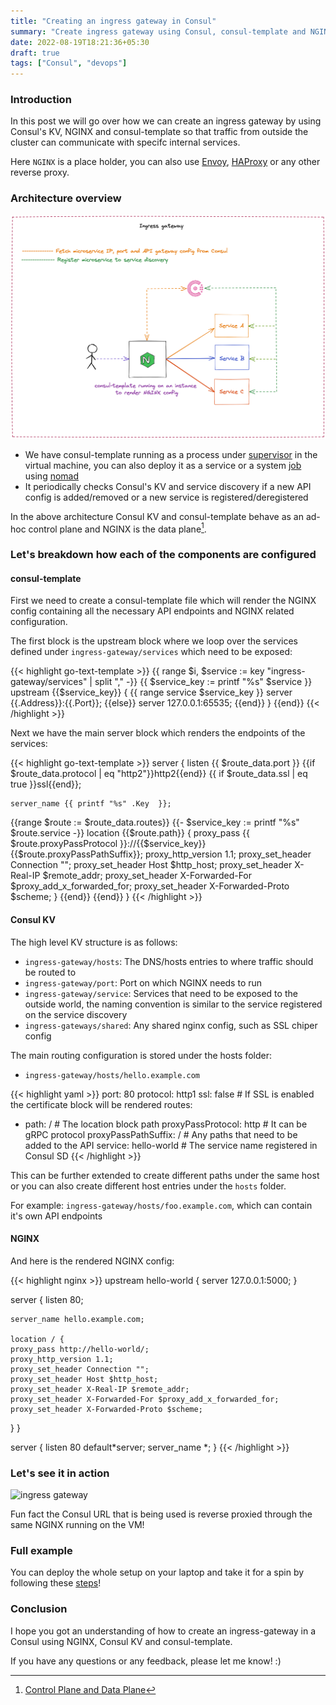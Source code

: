 ```yaml
---
title: "Creating an ingress gateway in Consul"
summary: "Create ingress gateway using Consul, consul-template and NGINX"
date: 2022-08-19T18:21:36+05:30
draft: true
tags: ["Consul", "devops"]
---
```


### Introduction

In this post we will go over how we can create an ingress gateway by using Consul's KV, NGINX and consul-template so that traffic from outside the cluster can communicate with specifc internal services.

Here `NGINX` is a place holder, you can also use [Envoy](https://www.envoyproxy.io/), [HAProxy](http://www.haproxy.org/) or any other reverse proxy.

### Architecture overview

![ingress gateway](/ingress_gateway.png#center)

- We have consul-template running as a process under [supervisor](http://supervisord.org/) in the virtual machine, you can also deploy it as a service or a system [job](https://www.nomadproject.io/docs/job-specification/job#type) using [nomad](https://www.nomadproject.io/)
- It periodically checks Consul's KV and service discovery if a new API config is added/removed or a new service is registered/deregistered

In the above architecture Consul KV and consul-template behave as an ad-hoc control plane and NGINX is the data plane[^1].

[^1]: [Control Plane and Data Plane](https://medium.com/envoyproxy/service-mesh-data-plane-vs-control-plane-2774e720f7fc)

### Let's breakdown how each of the components are configured

#### consul-template

First we need to create a consul-template file which will render the NGINX config containing all the necessary API endpoints and NGINX related configuration.

The first block is the upstream block where we loop over the services defined under `ingress-gateway/services` which need to be exposed:

{{< highlight go-text-template >}}
{{ range  $i, $service := key "ingress-gateway/services"  | split  "," -}}
{{ $service_key := printf "%s" $service }}  
upstream {{$service_key}} {
{{ range service $service_key  }}
server {{.Address}}:{{.Port}};
{{else}}
server 127.0.0.1:65535;
{{end}}
}
{{end}}
{{< /highlight >}}

Next we have the main server block which renders the endpoints of the services:

{{< highlight go-text-template >}}
server {
listen {{ $route_data.port }} {{if $route_data.protocol | eq "http2"}}http2{{end}} {{ if $route_data.ssl | eq true }}ssl{{end}};

    server_name {{ printf "%s" .Key  }};

{{range $route := $route_data.routes}}
{{- $service_key := printf "%s" $route.service -}}
location {{$route.path}} {
proxy_pass {{ $route.proxyPassProtocol }}://{{$service_key}}{{$route.proxyPassPathSuffix}};
proxy_http_version 1.1;
proxy_set_header Connection "";
proxy_set_header Host $http_host;
proxy_set_header X-Real-IP $remote_addr;
proxy_set_header X-Forwarded-For $proxy_add_x_forwarded_for;
proxy_set_header X-Forwarded-Proto $scheme;
}
{{end}}
{{end}}
}
{{< /highlight >}}

#### Consul KV

The high level KV structure is as follows:

- `ingress-gateway/hosts`: The DNS/hosts entries to where traffic should be routed to
- `ingress-gateway/port`: Port on which NGINX needs to run
- `ingress-gateway/service`: Services that need to be exposed to the outside world, the naming convention is similar to the service registered on the service discovery
- `ingress-gateways/shared`: Any shared nginx config, such as SSL chiper config

The main routing configuration is stored under the hosts folder:

- `ingress-gateway/hosts/hello.example.com`

{{< highlight yaml >}}
port: 80
protocol: http1
ssl: false # If SSL is enabled the certificate block will be rendered
routes:

- path: / # The location block path
  proxyPassProtocol: http # It can be gRPC protocol
  proxyPassPathSuffix: / # Any paths that need to be added to the API
  service: hello-world # The service name registered in Consul SD
  {{< /highlight >}}

This can be further extended to create different paths under the same host or you can also create different host entries under the `hosts` folder.

For example: `ingress-gateway/hosts/foo.example.com`, which can contain it's own API endpoints

#### NGINX

And here is the rendered NGINX config:

{{< highlight nginx >}}
upstream hello-world {
server 127.0.0.1:5000;
}

server {
listen 80;

    server_name hello.example.com;

    location / {
    proxy_pass http://hello-world/;
    proxy_http_version 1.1;
    proxy_set_header Connection "";
    proxy_set_header Host $http_host;
    proxy_set_header X-Real-IP $remote_addr;
    proxy_set_header X-Forwarded-For $proxy_add_x_forwarded_for;
    proxy_set_header X-Forwarded-Proto $scheme;

}
}

server {
listen 80 default*server;
server_name *;
}
{{< /highlight >}}

### Let's see it in action

![ingress gateway](/ingress-gateway.gif#center)

Fun fact the Consul URL that is being used is reverse proxied through the same NGINX running on the VM!

### Full example

You can deploy the whole setup on your laptop and take it for a spin by following these [steps](https://github.com/jsanant/blog-post-examples/tree/main/ingress-gateway)!

### Conclusion

I hope you got an understanding of how to create an ingress-gateway in a Consul using NGINX, Consul KV and consul-template.

If you have any questions or any feedback, please let me know! :)
